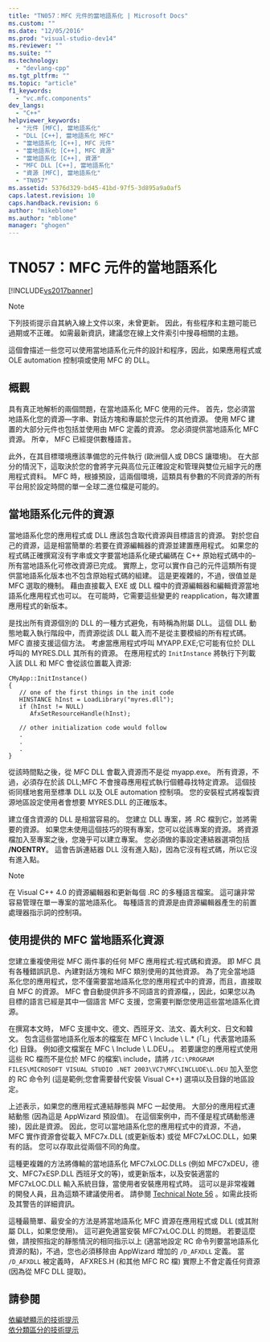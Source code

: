 ```yaml
---
title: "TN057：MFC 元件的當地語系化 | Microsoft Docs"
ms.custom: ""
ms.date: "12/05/2016"
ms.prod: "visual-studio-dev14"
ms.reviewer: ""
ms.suite: ""
ms.technology: 
  - "devlang-cpp"
ms.tgt_pltfrm: ""
ms.topic: "article"
f1_keywords: 
  - "vc.mfc.components"
dev_langs: 
  - "C++"
helpviewer_keywords: 
  - "元件 [MFC], 當地語系化"
  - "DLL [C++], 當地語系化 MFC"
  - "當地語系化 [C++], MFC 元件"
  - "當地語系化 [C++], MFC 資源"
  - "當地語系化 [C++], 資源"
  - "MFC DLL [C++], 當地語系化"
  - "資源 [MFC], 當地語系化"
  - "TN057"
ms.assetid: 5376d329-bd45-41bd-97f5-3d895a9a0af5
caps.latest.revision: 10
caps.handback.revision: 6
author: "mikeblome"
ms.author: "mblome"
manager: "ghogen"
---
```

# TN057：MFC 元件的當地語系化
[!INCLUDE[vs2017banner](../assembler/inline/includes/vs2017banner.md)]

> [!NOTE]
>  下列技術提示自其納入線上文件以來，未曾更新。  因此，有些程序和主題可能已過期或不正確。  如需最新資訊，建議您在線上文件索引中搜尋相關的主題。  
  
 這個會描述一些您可以使用當地語系化元件的設計和程序，因此，如果應用程式或 OLE automation 控制項或使用 MFC 的 DLL。  
  
## 概觀  
 具有真正地解析的兩個問題，在當地語系化 MFC 使用的元件。  首先，您必須當地語系化您的資源—字串、對話方塊和專屬於您元件的其他資源。  使用 MFC 建置的大部分元件也包括並使用由 MFC 定義的資源。  您必須提供當地語系化 MFC 資源。  所幸， MFC 已經提供數種語言。  
  
 此外，在其目標環境應該準備您的元件執行 \(歐洲個人或 DBCS 讓環境\)。  在大部分的情況下，這取決於您的會將字元與高位元正確設定和管理與雙位元組字元的應用程式資料。  MFC 時，根據預設，這兩個環境，這類具有參數的不同資源的所有平台用於設定時間的單一全球二進位檔是可能的。  
  
## 當地語系化元件的資源  
 當地語系化您的應用程式或 DLL 應該包含取代資源與目標語言的資源。  對於您自己的資源，這是相當簡單的:若要在資源編輯器的資源並建置應用程式。  如果您的程式碼正確撰寫沒有字串或文字要當地語系化硬式編碼在 C\+\+ 原始程式碼中的–所有當地語系化可修改資源已完成。  實際上，您可以實作自己的元件這類所有提供當地語系化版本也不包含原始程式碼的組建。  這是更複雜的，不過，很值並是 MFC 選取的機制。  藉由直接載入 EXE 或 DLL 檔中的資源編輯器和編輯資源當地語系化應用程式也可以。  在可能時，它需要這些變更的 reapplication，每次建置應用程式的新版本。  
  
 是找出所有資源個別的 DLL 的一種方式避免，有時稱為附屬 DLL。  這個 DLL 動態地載入執行階段中，而資源從該 DLL 載入而不是從主要模組的所有程式碼。  MFC 直接支援這個方法。  考慮當應用程式呼叫 MYAPP.EXE;它可能有位於 DLL 呼叫的 MYRES.DLL 其所有的資源。  在應用程式的 `InitInstance` 將執行下列載入該 DLL 和 MFC 會從該位置載入資源:  
  
```  
CMyApp::InitInstance()  
{  
   // one of the first things in the init code  
   HINSTANCE hInst = LoadLibrary("myres.dll");  
   if (hInst != NULL)  
      AfxSetResourceHandle(hInst);  
  
   // other initialization code would follow  
   .  
   .  
   .  
}  
```  
  
 從該時間點之後，從 MFC DLL 會載入資源而不是從 myapp.exe。  所有資源，不過，必須存在於該 DLL;MFC 不會搜尋應用程式執行個體尋找特定資源。  這個技術同樣地套用至標準 DLL 以及 OLE automation 控制項。  您的安裝程式將複製資源地區設定使用者會想要 MYRES.DLL 的正確版本。  
  
 建立僅含資源的 DLL 是相當容易的。  您建立 DLL 專案，將 .RC 檔到它，並將需要的資源。  如果您未使用這個技巧的現有專案，您可以從該專案的資源。  將資源檔加入至專案之後，您幾乎可以建立專案。  您必須做的事設定連結器選項包括 **\/NOENTRY**。  這會告訴連結器 DLL 沒有進入點\)，因為它沒有程式碼，所以它沒有進入點。  
  
> [!NOTE]
>  在 Visual C\+\+ 4.0 的資源編輯器和更新每個 .RC 的多種語言檔案。  這可讓非常容易管理在單一專案的當地語系化。  每種語言的資源是由資源編輯器產生的前置處理器指示詞的控制項。  
  
## 使用提供的 MFC 當地語系化資源  
 您建立重複使用從 MFC 兩件事的任何 MFC 應用程式:程式碼和資源。  即 MFC 具有各種錯誤訊息、內建對話方塊和 MFC 類別使用的其他資源。  為了完全當地語系化您的應用程式，您不僅需要當地語系化您的應用程式中的資源，而且，直接取自 MFC 的資源。  MFC 會自動提供許多不同語言的資源檔，，因此，如果您以為目標的語言已經是其中一個語言 MFC 支援，您需要判斷您使用這些當地語系化資源。  
  
 在撰寫本文時， MFC 支援中文、德文、西班牙文、法文、義大利文、日文和韓文。  包含這些當地語系化版本的檔案在 MFC \\ Include \\ L.\* \(「L」代表當地語系化\) 目錄。  例如德文檔案在 MFC \\ Include \\ L.DEU，。  若要讓您的應用程式使用這些 RC 檔而不是位於 MFC 的檔案\\ include，請將 `/IC:\PROGRAM FILES\MICROSOFT VISUAL STUDIO .NET 2003\VC7\MFC\INCLUDE\L.DEU` 加入至您的 RC 命令列 \(這是範例;您會需要替代安裝 Visual C\+\+\) 選項以及目錄的地區設定。  
  
 上述表示，如果您的應用程式連結靜態與 MFC 一起使用。  大部分的應用程式連結動態 \(因為這是 AppWizard 預設值\)。  在這個案例中，而不僅是程式碼動態連接\)，因此是資源。  因此，您可以當地語系化您的應用程式中的資源，不過， MFC 實作資源會從載入 MFC7x.DLL \(或更新版本\) 或從 MFC7xLOC.DLL，如果有的話。  您可以存取此從兩個不同的角度。  
  
 這種更複雜的方法將傳輸的當地語系化 MFC7xLOC.DLLs \(例如 MFC7xDEU，德文、MFC7xESP.DLL 西班牙文的等\)，或更新版本，以及安裝適當的 MFC7xLOC.DLL 輸入系統目錄，當使用者安裝應用程式時。  這可以是非常複雜的開發人員，且為這類不建議使用者。  請參閱 [Technical Note 56](../mfc/tn056-installation-of-localized-mfc-components.md) 。如需此技術及其警告的詳細資訊。  
  
 這種最簡單、最安全的方法是將當地語系化 MFC 資源在應用程式或 DLL \(或其附屬 DLL，如果您使用\)。  這可避免適當安裝 MFC7xLOC.DLL 的問題。  若要這麼做，請按照指定的靜態情況的相同指示以上 \(適當地設定 RC 命令列要當地語系化資源的點\)，不過，您也必須移除由 AppWizard 增加的 `/D_AFXDLL` 定義。  當 `/D_AFXDLL` 被定義時， AFXRES.H \(和其他 MFC RC 檔\) 實際上不會定義任何資源 \(因為從 MFC DLL 提取\)。  
  
## 請參閱  
 [依編號顯示的技術提示](../mfc/technical-notes-by-number.md)   
 [依分類區分的技術提示](../mfc/technical-notes-by-category.md)